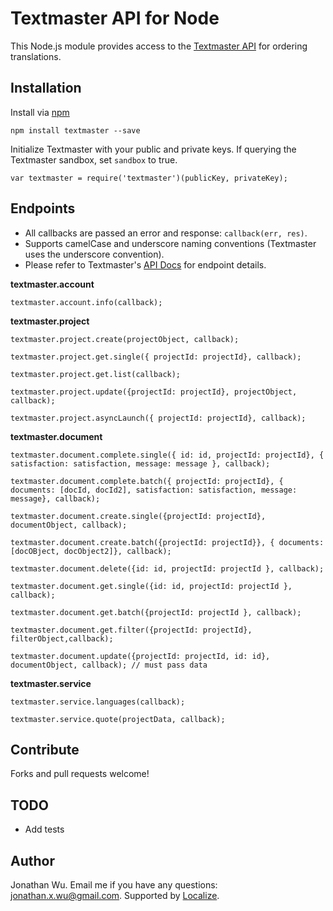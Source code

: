 Textmaster API for Node
===========

This Node.js module provides access to the [Textmaster API](https://www.app.textmaster.com/documentation#principles-api) for ordering translations.

Installation
----------

Install via [npm](http://npmjs.org/)

    npm install textmaster --save


Initialize Textmaster with your public and private keys. If querying the Textmaster sandbox, set `sandbox` to true.

    var textmaster = require('textmaster')(publicKey, privateKey);


Endpoints
----------

- All callbacks are passed an error and response: `callback(err, res)`.
- Supports camelCase and underscore naming conventions (Textmaster uses the underscore convention).
- Please refer to Textmaster's [API Docs](https://www.app.textmaster.com/documentation#principles-work-flow) for endpoint details.

**textmaster.account**

    textmaster.account.info(callback);

**textmaster.project**

    textmaster.project.create(projectObject, callback);

    textmaster.project.get.single({ projectId: projectId}, callback);

    textmaster.project.get.list(callback);

    textmaster.project.update({projectId: projectId}, projectObject, callback);

    textmaster.project.asyncLaunch({ projectId: projectId}, callback);

**textmaster.document**

    textmaster.document.complete.single({ id: id, projectId: projectId}, { satisfaction: satisfaction, message: message }, callback);

    textmaster.document.complete.batch({ projectId: projectId}, { documents: [docId, docId2], satisfaction: satisfaction, message: message}, callback);

    textmaster.document.create.single({projectId: projectId}, documentObject, callback);

    textmaster.document.create.batch({projectId: projectId}}, { documents: [docOBject, docObject2]}, callback);

    textmaster.document.delete({id: id, projectId: projectId }, callback);

    textmaster.document.get.single({id: id, projectId: projectId }, callback);

    textmaster.document.get.batch({projectId: projectId }, callback);

    textmaster.document.get.filter({projectId: projectId}, filterObject,callback);

    textmaster.document.update({projectId: projectId, id: id}, documentObject, callback); // must pass data


**textmaster.service**

    textmaster.service.languages(callback);

    textmaster.service.quote(projectData, callback);


Contribute
----------

Forks and pull requests welcome!

TODO
----------
* Add tests


Author
----------

Jonathan Wu. Email me if you have any questions: [jonathan.x.wu@gmail.com](mailto:jonathan.x.wu@gmail.com). Supported by [Localize](https://localizejs.com/).
